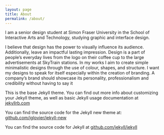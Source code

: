 ```yaml
---
layout: page
title: About
permalink: /about/
---
```

I am a senior design student at Simon Fraser University in the School of Interactive Arts and Technology, studying graphic and interface design.

I believe that design has the power to visually influence its audience. Additionally, leave an impactful lasting impression. Design is a part of people’s everyday lives from the logo on their coffee cup to the large advertisements at SkyTrain stations. In my works I aim to create simple minimalistic designs through the use of colour, shapes, and structure. I want my designs to speak for itself especially within the creation of branding. A company’s brand should showcase its personality, professionalism and credibility without having to say it


This is the base Jekyll theme. You can find out more info about customizing your Jekyll theme, as well as basic Jekyll usage documentation at [jekyllrb.com](http://jekyllrb.com/)

You can find the source code for the Jekyll new theme at: [github.com/jglovier/jekyll-new](https://github.com/jglovier/jekyll-new)

You can find the source code for Jekyll at [github.com/jekyll/jekyll](https://github.com/jekyll/jekyll)
